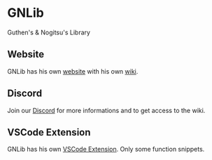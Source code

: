 # GNLib
Guthen's & Nogitsu's Library

## Website
GNLib has his own [website](https://gnlib.nogitsu.eu/) with his own [wiki](https://gnlib.nogitsu.eu/wiki/). 

## Discord 
Join our [Discord](https://discord.gg/pKA55Ak) for more informations and to get access to the wiki.

## VSCode Extension
GNLib has his own [VSCode Extension](https://marketplace.visualstudio.com/items?itemName=Guthen.gnlib-snippets). Only some function snippets.

